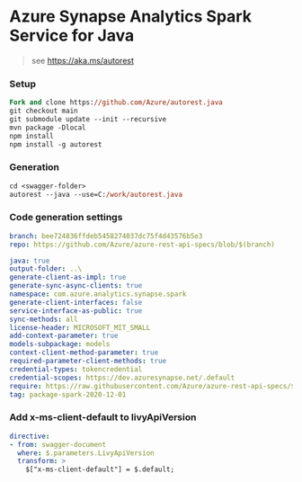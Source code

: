 # Azure Synapse Analytics Spark Service for Java

> see https://aka.ms/autorest

### Setup
```ps
Fork and clone https://github.com/Azure/autorest.java 
git checkout main
git submodule update --init --recursive
mvn package -Dlocal
npm install
npm install -g autorest
```

### Generation
```ps
cd <swagger-folder>
autorest --java --use=C:/work/autorest.java
```

### Code generation settings
```yaml
branch: bee724836ffdeb5458274037dc75f4d43576b5e3
repo: https://github.com/Azure/azure-rest-api-specs/blob/$(branch)
```

```yaml
java: true
output-folder: ..\
generate-client-as-impl: true
generate-sync-async-clients: true
namespace: com.azure.analytics.synapse.spark
generate-client-interfaces: false
service-interface-as-public: true
sync-methods: all
license-header: MICROSOFT_MIT_SMALL
add-context-parameter: true
models-subpackage: models
context-client-method-parameter: true
required-parameter-client-methods: true
credential-types: tokencredential
credential-scopes: https://dev.azuresynapse.net/.default
require: https://raw.githubusercontent.com/Azure/azure-rest-api-specs/$(branch)/specification/synapse/data-plane/readme.md
tag: package-spark-2020-12-01
```

### Add x-ms-client-default to livyApiVersion
```yaml
directive:
- from: swagger-document
  where: $.parameters.LivyApiVersion
  transform: >
    $["x-ms-client-default"] = $.default;
```
